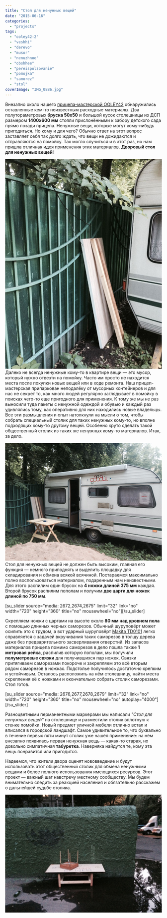 ```yaml
---
title: "Стол для ненужных вещей"
date: "2015-06-16"
categories:
  - "projects"
tags:
  - "ooley42-2"
  - "veshhi"
  - "derevo"
  - "musor"
  - "nenuzhnoe"
  - "obshhee"
  - "pereispolzovanie"
  - "pomojka"
  - "samorez"
  - "stol"
coverImage: "IMG_0886.jpg"
---
```


Внезапно около нашего [прицепа-мастерской OOLEY42](http://ooley.ru/places/ooley42/) обнаружились оставленные кем-то неизвестным расходные материалы. Два полутораметровых **бруска 50х50** и большой кусок столешницы из ДСП размером **1400х600 мм** стояли прислонёнными к забору детского сада прямо позади прицепа. Ненужные вещи, которые могут кому-нибудь пригодиться. Но кому и для чего? Обычно ответ на этот вопрос заставляет себя так долго ждать, что вещи не дожидаются и отправляются на помойку. Так могло случиться и в этот раз, но нам пришла отличная идея применения этих материалов. **Дворовый стол для ненужных вещей**!

![IMG_0878](./images/IMG_0878.jpg)Далеко не всегда ненужные кому-то в квартире вещи — это мусор, который нужно отвезти на помойку. Часто им просто не находится места после покупки новых вещей или в ходе ремонта. Наш прицеп-мастерская припаркован неподалёку от мусорных контейнеров и для нас не секрет то, как много людей регулярно заглядывает в помойку в поисках чего-то еще пригодного для применения. К тому же мы не раз выносили туда пакеты с ненужной одеждой и обувью и каждый раз удивлялись тому, как оперативно для них находились новые владельцы. Все эти размышления и опыт натолкнули на мысли о том, чтобы собрать специальный столик для таких ненужных кому-то, но вполне подходящих кому-то другому вещей. Особенно круто сделать такой общественный столик из таких же ненужных кому-то материалов. Итак, за дело.

![IMG_0879](./images/IMG_0879.jpg)Стол для ненужных вещей не должен быть высоким, главная его функция — немного приподнять и выделить площадку для складирования и обмена всякой всячиной. Постараемся максимально полно воспользоваться материалом, подаренным нам неизвестными. Для этого распилим один брусок на **4 ножки длиной 375 мм** каждая. Второй брусок распилим пополам и получим **две царги для ножек длиной по 750 мм**.

\[su_slider source="media: 2672,2674,2675" limit="32" link="no" width="720" height="360" title="no" mousewheel="no"\]\[/su_slider\]

Скрепляем ножки с царгами на высоте около **80 мм над уровнем пола** с помощью длинных черных саморезов. Обычный шуруповёрт может осилить это с трудом, а вот ударный шуруповёрт [Makita TD0101](http://ooley.ru/spisok-instrumentov-mobilnoj-masterskoj-ooley42/) легко справляется с задачей вкручивания таких саморезов в толщу дерева даже без предварительного засверливания отверстий. Из запасов материалов прицепа помимо саморезов в дело пошла также **1 метровая рейка**, распилив которую пополам, мы получили **полуметровые связки** для получившихся пар ножек. Связки притягиваем саморезами покороче и закрепляем это всё вторым рядом саморезов в ножках. Подстолье получилось достаточно крепким и устойчивым. Осталось расположить на нём столешницу, найти места скрепления её с ножками и окончательно собрать столик саморезами. Стол готов.

\[su_slider source="media: 2676,2677,2678,2679" limit="32" link="no" width="720" height="360" title="no" mousewheel="no" autoplay="4000"\]\[/su_slider\]

Разноцветными перманентными маркерами мы написали _"Стол для ненужных вещей"_ на столешнице и разместили столик вплотную к стенке помойки. Новый предмет уличной мебели отлично встал и вписался в городской ландшафт. Самое удивительное то, что буквально в течение первых пяти минут столик уже нашёл применение: на нём внезапно появилась первая ненужная вещь — какая-то старая, но довольно симпатичная **табуретка**. Наверняка найдутся те, кому эта вещь понравится или пригодится.

Надеемся, что жители двора оценят нововведение и будут использовать этот общественный столик для обмена ненужными вещами и более полного использования имеющихся ресурсов. Этот проект — важный шаг навстречу местному сообществу. Мы будем внимательно следить за реакцией населения и обязательно расскажем о дальнейшей судьбе столика.

![IMG_0889](./images/IMG_0889-1600x1200.jpg)
